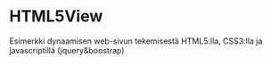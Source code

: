 # HTML5View
Esimerkki dynaamisen web-sivun tekemisestä HTML5:lla, CSS3:lla ja javascriptillä (jquery&amp;boostrap)
